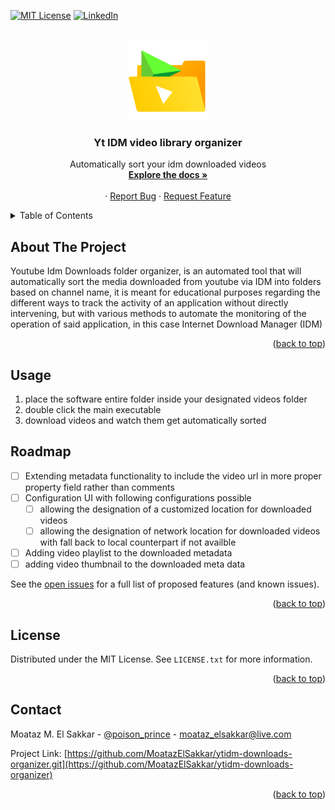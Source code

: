 ﻿<!-- PROJECT SHIELDS -->
<!--
*** I'm using markdown "reference style" links for readability.
*** Reference links are enclosed in brackets [ ] instead of parentheses ( ).
*** See the bottom of this document for the declaration of the reference variables
*** for contributors-url, forks-url, etc. This is an optional, concise syntax you may use.
*** https://www.markdownguide.org/basic-syntax/#reference-style-links
-->

[//]: # ([![Stargazers][stars-shield]][stars-url])

[//]: # ([![Issues][issues-shield]][issues-url])
[![MIT License][license-shield]][license-url]
[![LinkedIn][linkedin-shield]][linkedin-url]



<!-- PROJECT LOGO -->
<br />
<div align="center">
  <a href="https://github.com/MoatazElSakkar/ytidm-downloads-organizer">
    <img src="https://github.com/MoatazElSakkar/ytidm-downloads-organizer/blob/master/idm-yt-icon.png?raw=true" alt="Logo" width="128" height="128">
  </a>

<h3 align="center">Yt IDM video library organizer</h3>

  <p align="center">
    Automatically sort your idm downloaded videos
    <br />
    <a href="https://github.com/MoatazElSakkar/ytidm-downloads-organizer"><strong>Explore the docs »</strong></a>
    <br />
    <br /> ·
    <a href="https://github.com/MoatazElSakkar/ytidm-downloads-organizer/issues">Report Bug</a>
    ·
    <a href="https://github.com/MoatazElSakkar/ytidm-downloads-organizer/issues">Request Feature</a>
  </p>
</div>



<!-- TABLE OF CONTENTS -->
<details>
  <summary>Table of Contents</summary>
  <ol>
    <li>
      <a href="#about-the-project">About The Project</a>
      <ul>
        <li><a href="#built-with">Built With</a></li>
      </ul>
    </li>
    <li>
      <a href="#getting-started">Getting Started</a>
      <ul>
        <li><a href="#prerequisites">Prerequisites</a></li>
        <li><a href="#installation">Installation</a></li>
      </ul>
    </li>
    <li><a href="#usage">Usage</a></li>
    <li><a href="#roadmap">Roadmap</a></li>
    <li><a href="#contributing">Contributing</a></li>
    <li><a href="#license">License</a></li>
    <li><a href="#contact">Contact</a></li>
    <li><a href="#acknowledgments">Acknowledgments</a></li>
  </ol>
</details>



<!-- ABOUT THE PROJECT -->
## About The Project
Youtube Idm Downloads folder organizer, is an automated tool that will automatically sort the media downloaded from youtube via IDM into folders based on channel name, it is meant for educational purposes regarding the different ways to track the activity of an application without directly intervening, but with various methods to automate the monitoring of the operation of said application, in this case Internet Download Manager (IDM)


<p align="right">(<a href="#readme-top">back to top</a>)</p>



<!-- USAGE EXAMPLES -->
## Usage

1. place the software entire folder inside your designated videos folder
2. double click the main executable
3. download videos and watch them get automatically sorted



<!-- ROADMAP -->
## Roadmap

- [ ] Extending metadata functionality to include the video url in more proper property field rather than comments
- [ ] Configuration UI with following configurations possible
  - [ ] allowing the designation of a customized location for downloaded videos
  - [ ] allowing the designation of network location for downloaded videos with fall back to local counterpart if not availble
- [ ] Adding video playlist to the downloaded metadata
- [ ] adding video thumbnail to the downloaded meta data

See the [open issues](https://github.com//issues) for a full list of proposed features (and known issues).

<p align="right">(<a href="#readme-top">back to top</a>)</p>


<!-- LICENSE -->
## License

Distributed under the MIT License. See `LICENSE.txt` for more information.

<p align="right">(<a href="#readme-top">back to top</a>)</p>

## Contact

Moataz M. El Sakkar - [@poison_prince](https://twitter.com/poison_prince) - moataz_elsakkar@live.com

Project Link: [https://github.com/MoatazElSakkar/ytidm-downloads-organizer.git](https://github.com/MoatazElSakkar/ytidm-downloads-organizer)

<p align="right">(<a href="#readme-top">back to top</a>)</p>




<!-- MARKDOWN LINKS & IMAGES -->
<!-- https://www.markdownguide.org/basic-syntax/#reference-style-links -->
[contributors-shield]: https://img.shields.io/github/contributors/othneildrew/Best-README-Template.svg?style=for-the-badge
[contributors-url]: https://github.com/MoatazElSakkar/ytidm-downloads-organizer/graphs/contributors
[forks-shield]: https://img.shields.io/github/forks/othneildrew/Best-README-Template.svg?style=for-the-badge
[forks-url]: https://github.com/MoatazElSakkar/ytidm-downloads-organizer/network/members
[stars-shield]: https://img.shields.io/github/stars/othneildrew/Best-README-Template.svg?style=for-the-badge
[stars-url]: https://github.com/MoatazElSakkar/ytidm-downloads-organizer/stargazers
[issues-shield]: https://img.shields.io/github/issues/othneildrew/Best-README-Template.svg?style=for-the-badge
[issues-url]: https://github.com/MoatazElSakkar/ytidm-downloads-organizer/issues
[license-shield]: https://img.shields.io/github/license/othneildrew/Best-README-Template.svg?style=for-the-badge
[license-url]: https://github.com/MoatazElSakkar/ytidm-downloads-organizer/blob/master/LICENSE.txt
[linkedin-shield]: https://img.shields.io/badge/-LinkedIn-black.svg?style=for-the-badge&logo=linkedin&colorB=555
[linkedin-url]: https://linkedin.com/in/MoatazElSakkar
[product-screenshot]: images/screenshot.png
[Next.js]: https://img.shields.io/badge/next.js-000000?style=for-the-badge&logo=nextdotjs&logoColor=white
[Next-url]: https://nextjs.org/
[React.js]: https://img.shields.io/badge/React-20232A?style=for-the-badge&logo=react&logoColor=61DAFB
[React-url]: https://reactjs.org/
[Vue.js]: https://img.shields.io/badge/Vue.js-35495E?style=for-the-badge&logo=vuedotjs&logoColor=4FC08D
[Vue-url]: https://vuejs.org/
[Angular.io]: https://img.shields.io/badge/Angular-DD0031?style=for-the-badge&logo=angular&logoColor=white
[Angular-url]: https://angular.io/
[Svelte.dev]: https://img.shields.io/badge/Svelte-4A4A55?style=for-the-badge&logo=svelte&logoColor=FF3E00
[Svelte-url]: https://svelte.dev/
[Laravel.com]: https://img.shields.io/badge/Laravel-FF2D20?style=for-the-badge&logo=laravel&logoColor=white
[Laravel-url]: https://laravel.com
[Bootstrap.com]: https://img.shields.io/badge/Bootstrap-563D7C?style=for-the-badge&logo=bootstrap&logoColor=white
[Bootstrap-url]: https://getbootstrap.com
[JQuery.com]: https://img.shields.io/badge/jQuery-0769AD?style=for-the-badge&logo=jquery&logoColor=white
[JQuery-url]: https://jquery.com 